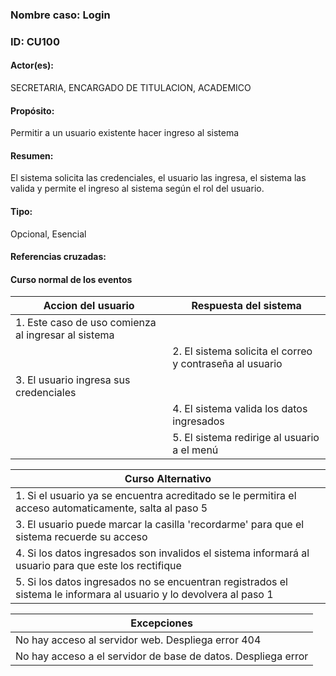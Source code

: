 ### Nombre caso: Login
### ID: CU100
#### Actor(es):
SECRETARIA, ENCARGADO DE TITULACION, ACADEMICO
#### Propósito:
Permitir a un usuario existente hacer ingreso al sistema
#### Resumen:
El sistema solicita las credenciales, el usuario las ingresa, el sistema las valida y permite el ingreso al sistema según el rol del usuario.
#### Tipo:
Opcional, Esencial
#### Referencias cruzadas:


#### Curso normal de los eventos


|Accion del usuario | Respuesta del sistema|
|-------------------|----------------------|
|1. Este caso de uso comienza al ingresar al sistema||
||2. El sistema solicita el correo y contraseña al usuario|
|3. El usuario ingresa sus credenciales||
||4. El sistema valida los datos ingresados|
||5. El sistema redirige al usuario a el menú|

|Curso Alternativo|
|-----------------|
|1. Si el usuario ya se encuentra acreditado se le permitira el acceso automaticamente, salta al paso 5|
|3. El usuario puede marcar la casilla 'recordarme' para que el sistema recuerde su acceso|
|4. Si los datos ingresados son invalidos el sistema informará al usuario para que este los rectifique|
|5. Si los datos ingresados no se encuentran registrados el sistema le informara al usuario y lo devolvera al paso 1|


|Excepciones|
|-----------------|
|No hay acceso al servidor web. Despliega error 404|
|No hay acceso a el servidor de base de datos. Despliega error|
